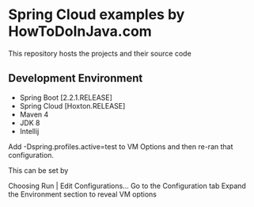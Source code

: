 # Spring Cloud examples by HowToDoInJava.com

This repository hosts the projects and their source code

## Development Environment

* Spring Boot [2.2.1.RELEASE]
* Spring Cloud [Hoxton.RELEASE]
* Maven 4
* JDK 8
* Intellij

Add -Dspring.profiles.active=test to VM Options and then re-ran that configuration.

This can be set by

Choosing Run | Edit Configurations...
Go to the Configuration tab
Expand the Environment section to reveal VM options

